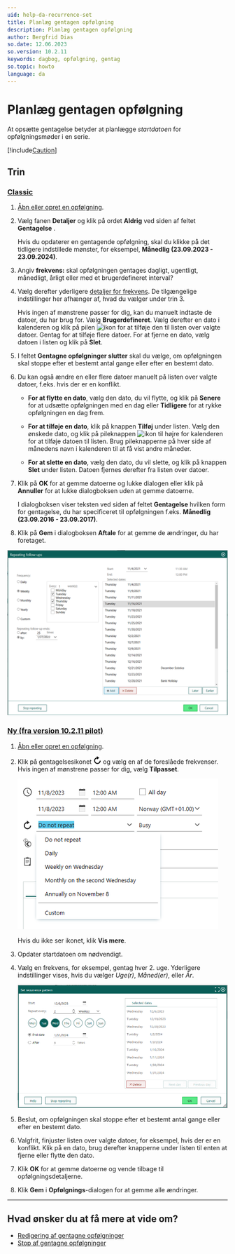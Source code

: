 ```yaml
---
uid: help-da-recurrence-set
title: Planlæg gentagen opfølgning
description: Planlæg gentagen opfølgning
author: Bergfrid Dias
so.date: 12.06.2023
so.version: 10.2.11
keywords: dagbog, opfølgning, gentag
so.topic: howto
language: da
---
```


# Planlæg gentagen opfølgning

At opsætte gentagelse betyder at planlægge *startdatoen* for opfølgningsmøder i en serie.

[!include[Caution](../includes/caution-do-not-change-recurring-date.md)]

## Trin

<!-- markdownlint-disable MD051 -->
### [Classic](#tab/fields-old)

1. [Åbn eller opret en opfølgning][2].

2. Vælg fanen **Detaljer** og klik på ordet **Aldrig** ved siden af feltet **Gentagelse** .

    Hvis du opdaterer en gentagende opfølgning, skal du klikke på det tidligere indstillede mønster, for eksempel, **Månedlig (23.09.2023 - 23.09.2024)**.

3. Angiv **frekvens:** skal opfølgningen gentages dagligt, ugentligt, månedligt, årligt eller med et brugerdefineret interval?

4. Vælg derefter yderligere [detaljer for frekvens][4]. De tilgængelige indstillinger her afhænger af, hvad du vælger under  trin 3.

    Hvis ingen af mønstrene passer for dig, kan du manuelt indtaste de datoer, du har brug for. Vælg **Brugerdefineret**. Vælg derefter en dato i kalenderen og klik på pilen ![ikon][img2] for at tilføje den til listen over valgte datoer. Gentag for at tilføje flere datoer. For at fjerne en dato, vælg datoen i listen og klik på **Slet**.

5. I feltet **Gentagne opfølgninger slutter** skal du vælge, om opfølgningen skal stoppe efter et bestemt antal gange eller efter en bestemt dato.

6. Du kan også ændre en eller flere datoer manuelt på listen over valgte datoer, f.eks. hvis der er en konflikt.

    * **For at flytte en dato**, vælg den dato, du vil flytte, og klik på **Senere** for at udsætte opfølgningen med en dag eller **Tidligere** for at rykke opfølgningen en dag frem.

    * **For at tilføje en dato**, klik på knappen **Tilføj** under listen. Vælg den ønskede dato, og klik på pileknappen ![ikon][img2] til højre for kalenderen for at tilføje datoen til listen. Brug pileknapperne på hver side af månedens navn i kalenderen til at få vist andre måneder.

    * **For at slette en dato**, vælg den dato, du vil slette, og klik på knappen **Slet** under listen. Datoen fjernes derefter fra listen over datoer.

7. Klik på **OK** for at gemme datoerne og lukke dialogen eller klik på **Annuller** for at lukke dialogboksen uden at gemme datoerne.

    I dialogboksen viser teksten ved siden af feltet **Gentagelse** hvilken form for gentagelse, du har specificeret til opfølgningen f.eks. **Månedlig (23.09.2016 - 23.09.2017)**.

8. Klik på **Gem** i dialogboksen **Aftale** for at gemme de ændringer, du har foretaget.

![Skærmbillede af gentagende opfølgningsdialog -screenshot][img6]

### [Ny (fra version 10.2.11 pilot)](#tab/fields-new)

1. [Åbn eller opret en opfølgning][2].

1. Klik på gentagelsesikonet ![ikon][img1] og vælg en af de foreslåede frekvenser. Hvis ingen af mønstrene passer for dig, vælg **Tilpasset**.

    ![Opfølgningsdialog, foreslået tilbagevendende -screenshot][img8]

    Hvis du ikke ser ikonet, klik **Vis mere**.

1. Opdater startdatoen om nødvendigt.

1. Vælg en frekvens, for eksempel, gentag hver 2. uge. Yderligere indstillinger vises, hvis du vælger *Uge(r)*, *Måned(er)*, eller *År*.

    ![Opfølgningsdialog, tilbagevendende -screenshot][img7]

1. Beslut, om opfølgningen skal stoppe efter et bestemt antal gange eller efter en bestemt dato.

1. Valgfrit, finjuster listen over valgte datoer, for eksempel, hvis der er en konflikt. Klik på en dato, brug derefter knapperne under listen til enten at fjerne eller flytte den dato.

1. Klik **OK** for at gemme datoerne og vende tilbage til opfølgningsdetaljerne.

1. Klik **Gem** i **Opfølgnings**-dialogen for at gemme alle ændringer.

***
<!-- markdownlint-restore -->

## Hvad ønsker du at få mere at vide om?

* [Redigering af gentagne opfølgninger][1]
* [Stop af gentagne opfølgninger][3]

<!-- Referenced links -->
[1]: ../edit-follow-up.md#repeat
[2]: ../create-follow-up.md
[3]: stop.md
[4]: index.md#frequency

<!-- Referenced images -->
[img1]: ../../../../../common/icons/refresh-icon.png
[img2]: ../../../../media/icons/arrow-right.png
[img6]: ../../../../media/loc/en/diary/recurrence-dialog.png
[img7]: ../../../../media/loc/en/diary/recurrence-selected-dates.png
[img8]: ../../../../media/loc/en/diary/suggested-pattern.png
